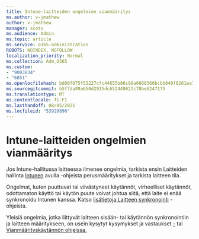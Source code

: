 ```yaml
---
title: Intune-laitteiden ongelmien vianmääritys
ms.author: v-jmathew
author: v-jmathew
manager: scotv
ms.audience: Admin
ms.topic: article
ms.service: o365-administration
ROBOTS: NOINDEX, NOFOLLOW
localization_priority: Normal
ms.collection: Adm_O365
ms.custom:
- "9003834"
- "6851"
ms.openlocfilehash: bd00f075f52227cfc44655b86c99a6668360bcbb840f8261ea777a78c21a2494
ms.sourcegitcommit: b5f7da89a650d2915dc652449623c78be6247175
ms.translationtype: MT
ms.contentlocale: fi-FI
ms.lasthandoff: 08/05/2021
ms.locfileid: "53920896"
---
```

# <a name="troubleshooting-problems-with-intune-devices"></a>Intune-laitteiden ongelmien vianmääritys

Jos Intune-hallitussa laitteessa ilmenee ongelmia, tarkista ensin Laitteiden hallinta [Intunen](https://docs.microsoft.com/mem/intune/protect/endpoint-security-manage-devices) avulla -ohjeista perusmääritykset ja tarkista laitteen tila.

Ongelmat, kuten puuttuvat tai viivästyneet käytännöt, virheelliset käytännöt, odottamaton käyttö tai käytön puute voivat johtua siitä, että laite ei enää synkronoidu Intunen kanssa. Katso [lisätietoja Laitteen synkronointi](https://docs.microsoft.com/mem/intune/remote-actions/device-sync) -ohjeista.

Yleisiä ongelmia, jotka liittyvät laitteen sisään- tai käytännön synkronointiin ja laitteen määritykseen, on usein kysytyt kysymykset ja vastaukset [-](https://docs.microsoft.com/mem/intune/configuration/device-profile-troubleshoot) tai [Vianmäärityskäytännön ohjeissa.](https://docs.microsoft.com/mem/intune/configuration/troubleshoot-policies-in-microsoft-intune)
